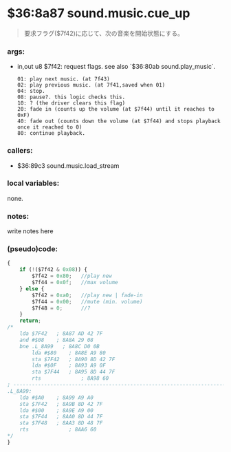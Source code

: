 ﻿
# $36:8a87 sound.music.cue_up
> 要求フラグ($7f42)に応じて、次の音楽を開始状態にする。

### args:
+	in,out u8 $7f42: request flags. see also `$36:80ab sound.play_music`.

		01: play next music. (at 7f43)
		02: play previous music. (at 7f41,saved when 01)
		04: stop.
		08: pause?. this logic checks this.
		10: ? (the driver clears this flag)
		20: fade in (counts up the volume (at $7f44) until it reaches to 0xF)
		40: fade out (counts down the volume (at $7f44) and stops playback once it reached to 0)
		80: continue playback.

### callers:
+	$36:89c3 sound.music.load_stream

### local variables:
none.

### notes:
write notes here

### (pseudo)code:
```js
{
	if (!($7f42 & 0x08)) {
		$7f42 = 0x80;	//play new
		$7f44 = 0x0f;	//max volume
	} else {
		$7f42 = 0xa0;	//play new | fade-in
		$7f44 = 0x00;	//mute (min. volume)
		$7f48 = 0;		//?
	}
	return;
/*
    lda $7F42   ; 8A87 AD 42 7F
    and #$08    ; 8A8A 29 08
    bne .L_8A99   ; 8A8C D0 0B
        lda #$80    ; 8A8E A9 80
        sta $7F42   ; 8A90 8D 42 7F
        lda #$0F    ; 8A93 A9 0F
        sta $7F44   ; 8A95 8D 44 7F
        rts             ; 8A98 60
; ----------------------------------------------------------------------------
.L_8A99:
    lda #$A0    ; 8A99 A9 A0
    sta $7F42   ; 8A9B 8D 42 7F
    lda #$00    ; 8A9E A9 00
    sta $7F44   ; 8AA0 8D 44 7F
    sta $7F48   ; 8AA3 8D 48 7F
    rts             ; 8AA6 60
*/
}
```

